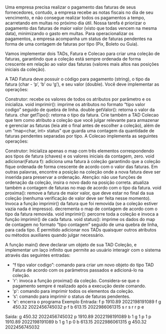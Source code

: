 Uma empresa precisa realizar o pagamento das faturas de seus fornecedores, contudo, a empresa recebe as notas fiscais no dia de seu vencimento, e não consegue realizar todos os pagamentos a tempo, acarretando em multas no próximo dia útil. Nossa tarefa é priorizar o pagamento das faturas de maior valor (visto que todas vencem na mesma data), minimizando o gasto em multas. Para operacionalizar os pagamentos, a empresa acompanha um status de faturas pendentes na forma de uma contagem de faturas por tipo (Pix, Boleto ou Guia).

Vamos implementar dois TADs, Fatura e Colecao para criar uma coleção de faturas, garantindo que a coleção está sempre ordenada de forma crescente em relação ao valor das faturas (valores mais altos nas posições iniciais da coleção).

A TAD Fatura deve possuir o código para pagamento (string), o tipo da fatura (char - ‘p’, ‘b’ ou ‘g’), e seu valor (double). Você deve implementar as operações:

Construtor: recebe os valores de todos os atributos por parâmetro e os inicializa.
void imprimir(): imprime os atributos no formato “tipo valor codigo” seguido de quebra de linha.
double getValor(): retorna o valor da fatura.
char getTipo(): retorna o tipo da fatura.
Crie também a TAD Colecao que tem como atributo a coleção que você julgar relevante para armazenar e gerenciar as faturas (leia até o final antes de escolher a coleção), além de um “map<char, int> status” que guarda uma contagem da quantidade de faturas pendentes separadas por tipo. A Colecao implementa as seguintes operações:

Construtor: Inicializa apenas o map com três elementos correspondendo aos tipos de fatura (chaves) e os valores iniciais da contagem, zero.
void adicionar(Fatura f): 
adiciona uma fatura à coleção garantindo que a coleção fique ordenada de forma crescente de acordo com o valor das faturas. Em outras palavras, encontre a posição na coleção onde a nova fatura deve ser inserida para preservar a ordenação. Atenção: não use funções de ordenação da coleção, insira o novo dado na posição correta.
atualiza também a contagem de faturas no map de acordo com o tipo da fatura.
void proxima(): 
remove a fatura de maior valor, que deve estar no final da sua coleção (nenhuma verificação de valor deve ser feita nesse momento).
Invoca a função imprimir() da fatura que foi removida (se a coleção estiver vazia nada é impresso).
decrementa o map de contagem de acordo com o tipo da fatura removida.
void imprimir(): percorre toda a coleção e invoca a função imprimir() de cada fatura.
void status(): imprime os dados do map de contagem no formato “tipo contagem” seguido de uma quebra de linha, para cada tipo.
É permitido adicionar nos TADs quaisquer outros atributos ou métodos auxiliares quando julgar necessário. 

A função main() deve declarar um objeto de sua TAD Coleção, e implementar um laço infinito que permite ao usuário interagir com o sistema através das seguintes entradas:

- “f tipo valor codigo”: comando para criar um novo objeto do tipo TAD Fatura de acordo com os parâmetros passados e adicioná-lo na coleção.
- 'r': invoca a função proxima() da coleção. Considera-se que o pagamento sempre é realizado após a execução deste comando.
- 'p': comando para imprimir todos os elementos da coleção.
- ‘s’: comando para imprimir o status de faturas pendentes.
- 'e': encerra o programa
Exemplo
Entrada:
f p 1910.89 2022198191089
f g 450.32 2022456745032
p
f b 613.15 2022986061315
s
r
s
r
r
p
e

Saída:
g 450.32 2022456745032
p 1910.89 2022198191089
b 1
g 1
p 1
p 1910.89 2022198191089
b 1
g 1
p 0
b 613.15 2022986061315
g 450.32 2022456745032